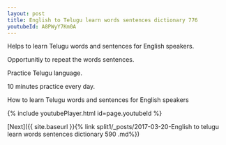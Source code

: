 ```yaml
---
layout: post
title: English to Telugu learn words sentences dictionary 776 
youtubeId: A8PWyY7Km0A
---
```

 
 
Helps to learn Telugu words and sentences for English speakers.

Opportunitiy to repeat the words sentences. 

Practice Telugu language. 
 
10 minutes practice every day. 
 
How to learn Telugu words and sentences for English speakers 
 
{% include youtubePlayer.html id=page.youtubeId %}
 
 
[Next]({{ site.baseurl }}{% link  split1/_posts/2017-03-20-English to telugu learn words sentences dictionary 590 .md%})
 
